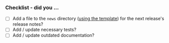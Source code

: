 ### Checklist - did you ...

<!-- If any of the following items aren't relevant to your contribution,
     please still tick them so we know you've gone through the checklist. -->

- [ ] Add a file to the `news` directory ([using the template](https://github.com/conda-sandbox/downstream/blob/main/news/TEMPLATE)) for the next release's release notes?
     <!-- All "significant" changes should get an entry:
            - user-facing changes or enhancements
            - bug fixes
            - deprecations
            - documentation updates
            - other changes -->
- [ ] Add / update necessary tests?
- [ ] Add / update outdated documentation?
